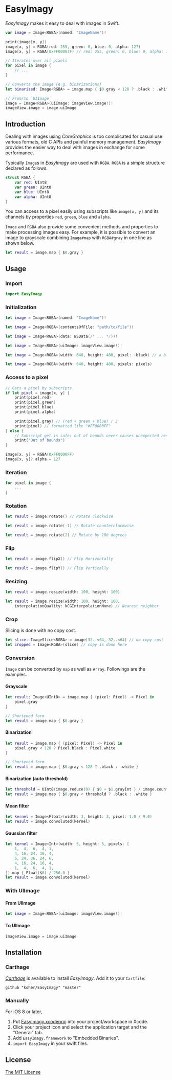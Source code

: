 EasyImagy
===========================

_EasyImagy_ makes it easy to deal with images in Swift.

```swift
var image = Image<RGBA>(named: "ImageName")!

print(image[x, y])
image[x, y] = RGBA(red: 255, green: 0, blue: 0, alpha: 127)
image[x, y] = RGBA(0xFF00007F) // red: 255, green: 0, blue: 0, alpha: 127

// Iterates over all pixels
for pixel in image {
    // ...
}

// Converts the image (e.g. binarizations)
let binarized: Image<RGBA> = image.map { $0.gray < 128 ? .black : .white }

// From/to `UIImage`
image = Image<RGBA>(uiImage: imageView.image!)!
imageView.image = image.uiImage
```

Introduction
---------------------------

Dealing with images using _CoreGraphics_ is too complicated for casual use: various formats, old C APIs and painful memory management. _EasyImagy_ provides the easier way to deal with images in exchange for some performance.

Typically `Image`s in _EasyImagy_ are used with `RGBA`. `RGBA` is a simple structure declared as follows.

```swift
struct RGBA {
    var red: UInt8
    var green: UInt8
    var blue: UInt8
    var alpha: UInt8
}
```

You can access to a pixel easily using subscripts like `image[x, y]` and its channels by properties `red`, `green`, `blue` and `alpha`.

`Image` and `RGBA` also provide some convenient methods and properties to make processing images easy. For example, it is possible to convert an image to grayscale combining `Image#map` with `RGBA#gray` in one line as shown below.

```swift
let result = image.map { $0.gray }
```

Usage
---------------------------

### Import

```swift
import EasyImagy
```

### Initialization

```swift
let image = Image<RGBA>(named: "ImageName")!
```

```swift
let image = Image<RGBA>(contentsOfFile: "path/to/file")!
```

```swift
let image = Image<RGBA>(data: NSData(/* ... */))!
```

```swift
let image = Image<RGBA>(uiImage: imageView.image!)!
```

```swift
let image = Image<RGBA>(width: 640, height: 480, pixel: .black) // a black image
```

```swift
let image = Image<RGBA>(width: 640, height: 480, pixels: pixels)
```

### Access to a pixel

```swift
// Gets a pixel by subscripts
if let pixel = image[x, y] {
    print(pixel.red)
    print(pixel.green)
    print(pixel.blue)
    print(pixel.alpha)

    print(pixel.gray) // (red + green + blue) / 3
    print(pixel) // formatted like "#FF0000FF"
} else {
    // Subscript get is safe: out of bounds never causes unexpected results
    print("Out of bounds")
}
```

```swift
image[x, y] = RGBA(0xFF0000FF)
image[x, y]?.alpha = 127
```

### Iteration

```swift
for pixel in image {
    ...
}
```

### Rotation

```swift
let result = image.rotate() // Rotate clockwise
```

```swift
let result = image.rotate(-1) // Rotate counterclockwise
```

```swift
let result = image.rotate(2) // Rotate by 180 degrees
```

### Flip

```swift
let result = image.flipX() // Flip Horizontally
```

```swift
let result = image.flipY() // Flip Vertically
```

### Resizing

```swift
let result = image.resize(width: 100, height: 100)
```

```swift
let result = image.resize(width: 100, height: 100,
    interpolationQuality: kCGInterpolationNone) // Nearest neighbor
```

### Crop

Slicing is done with no copy cost.

```swift
let slice: ImageSlice<RGBA> = image[32..<64, 32..<64] // no copy cost
let cropped = Image<RGBA>(slice) // copy is done here
```

### Conversion

`Image` can be converted by `map` as well as `Array`. Followings are the examples.

#### Grayscale

```swift
let result: Image<UInt8> = image.map { (pixel: Pixel) -> Pixel in
    pixel.gray
}
```

```swift
// Shortened form
let result = image.map { $0.gray }
```

#### Binarization

```swift
let result = image.map { (pixel: Pixel) -> Pixel in
    pixel.gray < 128 ? Pixel.black : Pixel.white
}
```

```swift
// Shortened form
let result = image.map { $0.gray < 128 ? .black : .white }
```

#### Binarization (auto threshold)

```swift
let threshold = UInt8(image.reduce(0) { $0 + $1.grayInt } / image.count)
let result = image.map { $0.gray < threshold ? .black : .white }
```

#### Mean filter

```swift
let kernel = Image<Float>(width: 3, height: 3, pixel: 1.0 / 9.0)
let result = image.convoluted(kernel)
```

#### Gaussian filter

```swift
let kernel = Image<Int>(width: 5, height: 5, pixels: [
    1,  4,  6,  4, 1,
    4, 16, 24, 16, 4,
    6, 24, 36, 24, 6,
    4, 16, 24, 16, 4,
    1,  4,  6,  4, 1,
]).map { Float($0) / 256.0 }
let result = image.convoluted(kernel)
```

### With UIImage

#### From UIImage

```swift
let image = Image<RGBA>(uiImage: imageView.image!)!
```

#### To UIImage

```swift
imageView.image = image.uiImage
```

Installation
---------------------------

### Carthage

[_Carthage_](https://github.com/Carthage/Carthage) is available to install _EasyImagy_. Add it to your `Cartfile`:

```
github "koher/EasyImagy" "master"
```

### Manually

For iOS 8 or later,

1. Put [EasyImagy.xcodeproj](EasyImagy.xcodeproj) into your project/workspace in Xcode.
2. Click your project icon and select the application target and the "General" tab.
3. Add `EasyImagy.framework` to "Embedded Binaries".
4. `import EasyImagy` in your swift files.

License
---------------------------

[The MIT License](LICENSE)

